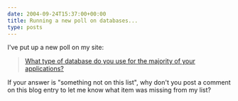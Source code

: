 ```yaml
---
date: 2004-09-24T15:37:00+00:00
title: Running a new poll on databases...
type: posts
---
```

I've put up a new poll on my site:

> [What type of database do you use for the majority of your applications?](http://www.duncanmackenzie.net/)



If your answer is "something not on this list", why don't you post a comment on this blog entry to let me know what item was missing from my list?
